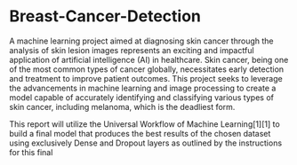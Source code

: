 # Breast-Cancer-Detection
A machine learning project aimed at diagnosing skin cancer through the analysis of skin lesion images represents an exciting and impactful application of artificial intelligence (AI) in healthcare. Skin cancer, being one of the most common types of cancer globally, necessitates early detection and treatment to improve patient outcomes. This project seeks to leverage the advancements in machine learning and image processing to create a model capable of accurately identifying and classifying various types of skin cancer, including melanoma, which is the deadliest form.

This report will utilize the Universal Workflow of Machine Learning[1][1] to build a final model that produces the best results of the chosen dataset using exclusively Dense and Dropout layers as outlined by the instructions for this final
